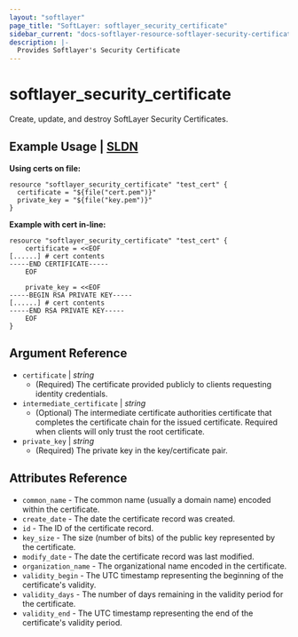 ```yaml
---
layout: "softlayer"
page_title: "SoftLayer: softlayer_security_certificate"
sidebar_current: "docs-softlayer-resource-softlayer-security-certificate"
description: |-
  Provides Softlayer's Security Certificate
---
```


# softlayer_security_certificate

Create, update, and destroy SoftLayer Security Certificates. 

## Example Usage | [SLDN](http://sldn.softlayer.com/reference/datatypes/SoftLayer_Security_Certificate)
**Using certs on file:**

```
resource "softlayer_security_certificate" "test_cert" {
  certificate = "${file("cert.pem")}"
  private_key = "${file("key.pem")}"
}
```

**Example with cert in-line:**

```
resource "softlayer_security_certificate" "test_cert" {
    certificate = <<EOF
[......] # cert contents
-----END CERTIFICATE-----
    EOF
    
    private_key = <<EOF
-----BEGIN RSA PRIVATE KEY-----
[......] # cert contents
-----END RSA PRIVATE KEY-----
    EOF
}
```

## Argument Reference

* `certificate` | *string*
    * (Required) The certificate provided publicly to clients requesting identity credentials.
* `intermediate_certificate` | *string*
    * (Optional) The intermediate certificate authorities certificate that completes the certificate chain for the issued certificate. Required when clients will only trust the root certificate.
* `private_key` | *string*
    * (Required) The private key in the key/certificate pair.

## Attributes Reference

* `common_name` - The common name (usually a domain name) encoded within the certificate.
* `create_date` - The date the certificate record was created.
* `id` - The ID of the certificate record.
* `key_size` - The size (number of bits) of the public key represented by the certificate.
* `modify_date` - The date the certificate record was last modified.
* `organization_name` - The organizational name encoded in the certificate.
* `validity_begin` - The UTC timestamp representing the beginning of the certificate's validity.
* `validity_days` - The number of days remaining in the validity period for the certificate.
* `validity_end` - The UTC timestamp representing the end of the certificate's validity period.